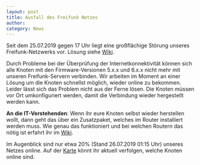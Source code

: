 ```yaml
---
layout: post
title: Ausfall des Freifunk Netzes
author:
category: News
---
```

Seit dem 25.07.2019 gegen 17 Uhr liegt eine großflächige Störung unseres Freifunk-Netzwerks vor.
Lösung siehe [Wiki](https://wiki.freifunk-dresden.de/index.php/Firmware_Fix:_gateway-check).

Durch Probleme bei der Überprüfung der Internetkonnektivität können sich alle Knoten mit den Firmware-Versionen 5.x.x und 6.x.x nicht mehr mit unseren Freifunk-Servern verbinden. Wir arbeiten im Moment an einer Lösung um die Knoten schnellst möglich, wieder online zu bekommen. Leider lässt sich das Problem nicht aus der Ferne lösen. Die Knoten müssen vor Ort umkonfiguriert werden, damit die Verbindung wieder hergestellt werden kann.

**An die IT-Verstehenden**: Wenn ihr eure Knoten selbst wieder herstellen wollt, dann geht das über ein Zusatzpaket, welches im Router installiert werden muss. Wie genau das funktioniert und bei welchen Routern das nötig ist erfahrt ihr im [Wiki](https://wiki.freifunk-dresden.de/index.php/Firmware_Fix:_gateway-check).

Im Augenblick sind nur etwa 20% (Stand 26.07.2019 01:15 Uhr) unseres Netzes online. Auf der [Karte](https://meshviewer.freifunk-dresden.de/) könnt ihr aktuell verfolgen, welche Knoten online sind.
